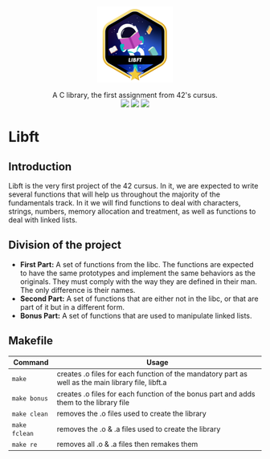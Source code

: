 <br/>
<p align="center">
    <img src="https://github.com/chrisdelmoro/42cursus/blob/main/badges/libftm.png" alt="Logo" width="150" height="150">

  <p align="center">
    A C library, the first assignment from 42's cursus.
    <br/>
    <img src="https://img.shields.io/badge/Mandatory-OK-brightgreen"/>
    <img src="https://img.shields.io/badge/Bonus-OK-brightgreen"/>
    <img src="https://img.shields.io/badge/Final%20Score-125-blue"/>
  </p>
</p>

# Libft

## Introduction
Libft is the very first project of the 42 cursus. In it, we are expected to write several functions that will help us throughout the majority of the fundamentals track. In it we will find functions to deal with characters, strings, numbers, memory allocation and treatment, as well as functions to deal with linked lists.

## Division of the project
* **First Part:** A set of functions from the  libc. The functions are expected to have the same prototypes and implement the same behaviors as the originals. They must comply with the way they are defined in their  man. The only difference is their names.
* **Second Part:** A set of functions that are either not in the  libc, or that are part of it but in a different form.
* **Bonus Part:** A set of functions that are used to manipulate linked lists.

## Makefile
| Command | Usage |
| --- | --- |
| `make` | creates .o files for each function of the mandatory part as well as the main library file, libft.a |
| `make bonus` | creates .o files for each function of the bonus part and adds them to the library file
| `make clean` | removes the .o files used to create the library |
| `make fclean` | removes the .o & .a files used to create the library |
| `make re` | removes all .o & .a files then remakes them |
